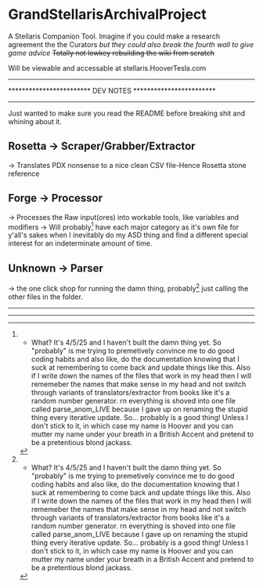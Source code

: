 # GrandStellarisArchivalProject
A Stellaris Companion Tool. Imagine if you could make a research agreement the the Curators *but they could also break the fourth wall to give game advice* ~~Totally not lowkey rebuilding the wiki from scratch~~ 

Will be viewable and accessable at stellaris.HooverTesla.com


***********************************************************
************************ DEV NOTES ************************
***********************************************************

Just wanted to make sure you read the README before breaking shit and whining about it. 
## **Rosetta -> Scraper/Grabber/Extractor**
  -> Translates PDX nonsense to a nice clean CSV file-Hence Rosetta stone reference
## **Forge -> Processor**
  -> Processes the Raw input(ores) into workable tools, like variables and modifiers
  -> Will probably[^1] have each major category as it's own file for y'all's sakes when I inevitably do my ASD thing and find a different special interest for an indeterminate amount of time. 
## **Unknown -> Parser**
  -> the one click shop for running the damn thing, probably[^1] just calling the other files in the folder.



[^1]: - What? It's 4/5/25 and I haven't built the damn thing yet. So "probably" is me trying to premetively convince me to do good coding habits and also like, do the documentation knowing that I suck at remembering to come back and update things like this. Also if I write down the names of the files that work in my head then I will rememeber the names that make sense in my head and not switch through variants of translators/extractor from books like it's a random number generator. rn everything is shoved into one file called parse_anom_LIVE because I gave up on renaming the stupid thing every iterative update. So... probably is a good thing! Unless I don't stick to it, in which case my name is Hoover and you can mutter my name under your breath in a British Accent and pretend to be a pretentious blond jackass. 

***********************************************************
***********************************************************
